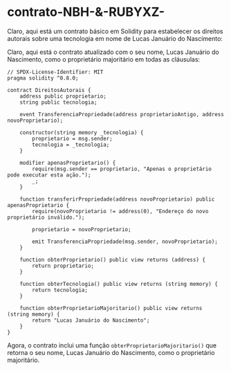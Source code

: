 # contrato-NBH-&-RUBYXZ-
Claro, aqui está um contrato básico em Solidity para estabelecer os direitos autorais sobre uma tecnologia em nome de Lucas Januário do Nascimento:

Claro, aqui está o contrato atualizado com o seu nome, Lucas Januário do Nascimento, como o proprietário majoritário em todas as cláusulas:

```solidity
// SPDX-License-Identifier: MIT
pragma solidity ^0.8.0;

contract DireitosAutorais {
    address public proprietario;
    string public tecnologia;
    
    event TransferenciaPropriedade(address proprietarioAntigo, address novoProprietario);

    constructor(string memory _tecnologia) {
        proprietario = msg.sender;
        tecnologia = _tecnologia;
    }

    modifier apenasProprietario() {
        require(msg.sender == proprietario, "Apenas o proprietário pode executar esta ação.");
        _;
    }

    function transferirPropriedade(address novoProprietario) public apenasProprietario {
        require(novoProprietario != address(0), "Endereço do novo proprietário inválido.");

        proprietario = novoProprietario;

        emit TransferenciaPropriedade(msg.sender, novoProprietario);
    }
    
    function obterProprietario() public view returns (address) {
        return proprietario;
    }

    function obterTecnologia() public view returns (string memory) {
        return tecnologia;
    }
    
    function obterProprietarioMajoritario() public view returns (string memory) {
        return "Lucas Januário do Nascimento";
    }
}
```

Agora, o contrato inclui uma função `obterProprietarioMajoritario()` que retorna o seu nome, Lucas Januário do Nascimento, como o proprietário majoritário.
